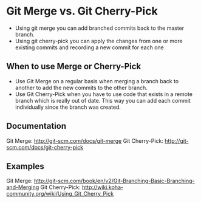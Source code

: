 # Git Merge vs. Git Cherry-Pick 
- Using git merge you can add branched commits back to the master branch.
- Using git cherry-pick you can apply the changes from one or more existing commits and recording a new commit for each one

## When to use Merge or Cherry-Pick
- Use Git Merge on a regular basis when merging a branch back to another to add the new commits to the other branch.
- Use Git Cherry-Pick when you have to use code that exists in a remote branch which is really out of date. This way you can add each commit individually since the branch was created.

## Documentation
Git Merge: http://git-scm.com/docs/git-merge
Git Cherry-Pick: http://git-scm.com/docs/git-cherry-pick

## Examples
Git Merge: http://git-scm.com/book/en/v2/Git-Branching-Basic-Branching-and-Merging
Git Cherry-Pick: http://wiki.koha-community.org/wiki/Using_Git_Cherry_Pick